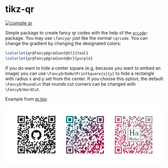 # tikz-qr

[![compile qr](https://github.com/EagleoutIce/tikz-qr/actions/workflows/compile.yaml/badge.svg)](https://github.com/EagleoutIce/tikz-qr/actions/workflows/compile.yaml)

Simple package to create fancy qr codes with the help of the [`qrcode`](https://www.ctan.org/pkg/qrcode)-package.
You may use `\fancyqr` just like the normal `\qrcode`.
You can change the gradient by changing the designated colors:

```latex
\colorlet{qr@fancy@gradient@tl}{teal}
\colorlet{qr@fancy@gradient@br}{purple}
```

If you do want to hide a center square (e.g, because you want to embed an image) you can use `\FancyQrDoNotPrintSquare{x}{y}` to hide a rectangle with radius x and y set from the center. If you choose this option, the default `\FancyQrRoundCut` that rounds cut corners can be changed with `\FancyQrHardCut`.

Example from [qr.tex](qr.tex):

[<img src="https://github.com/EagleoutIce/tikz-qr/blob/gh-pages/preview-1.png?raw=true" width="600"/>](https://media.githubusercontent.com/media/EagleoutIce/tikz-qr/gh-pages/qr.pdf)